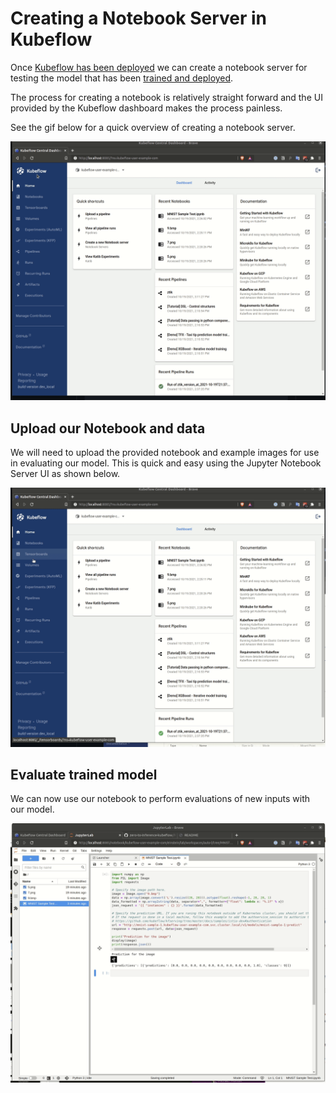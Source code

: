 # Creating a Notebook Server in Kubeflow

Once [Kubeflow has been deployed](../kubeflow/README.md) we can create a notebook server for testing the model that has been [trained and deployed](../pipeline/README.md).

The process for creating a notebook is relatively straight forward and the UI provided by the Kubeflow dashboard makes the process painless.

See the gif below for a quick overview of creating a notebook server.

![Create Notebook Server](../images/create_notebook_server.gif)

## Upload our Notebook and data

We will need to upload the provided notebook and example images for use in evaluating our model. This is quick and easy using the Jupyter Notebook Server UI as shown below.

![Upload Notebook and data](../images/upload_notebook_data.gif)

## Evaluate trained model

We can now use our notebook to perform evaluations of new inputs with our model.

![Evaluate new inputs](../images/new_input_evaluation.gif)